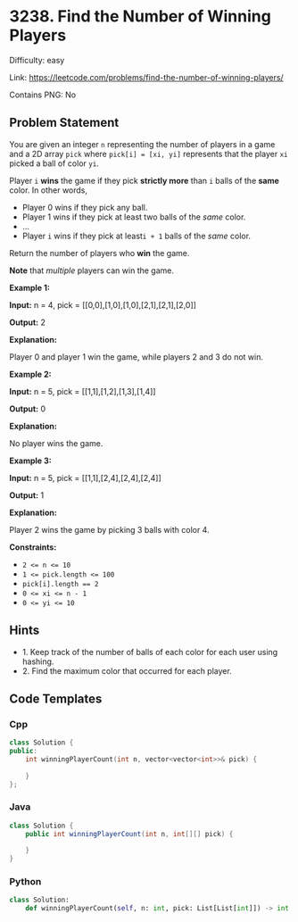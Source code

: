 # 3238. Find the Number of Winning Players

Difficulty: easy

Link: https://leetcode.com/problems/find-the-number-of-winning-players/

Contains PNG: No

## Problem Statement

You are given an integer `n` representing the number of players in a game and a 2D array `pick` where `pick[i] = [xi, yi]` represents that the player `xi` picked a ball of color `yi`.

Player `i` **wins** the game if they pick **strictly more** than `i` balls of the **same** color. In other words,

* Player 0 wins if they pick any ball.
* Player 1 wins if they pick at least two balls of the *same* color.
* ...
* Player `i` wins if they pick at least`i + 1` balls of the *same* color.

Return the number of players who **win** the game.

**Note** that *multiple* players can win the game.

**Example 1:**

**Input:** n \= 4, pick \= \[\[0,0],\[1,0],\[1,0],\[2,1],\[2,1],\[2,0]]

**Output:** 2

**Explanation:**

Player 0 and player 1 win the game, while players 2 and 3 do not win.

**Example 2:**

**Input:** n \= 5, pick \= \[\[1,1],\[1,2],\[1,3],\[1,4]]

**Output:** 0

**Explanation:**

No player wins the game.

**Example 3:**

**Input:** n \= 5, pick \= \[\[1,1],\[2,4],\[2,4],\[2,4]]

**Output:** 1

**Explanation:**

Player 2 wins the game by picking 3 balls with color 4\.

**Constraints:**

* `2 <= n <= 10`
* `1 <= pick.length <= 100`
* `pick[i].length == 2`
* `0 <= xi <= n - 1`
* `0 <= yi <= 10`

## Hints

- 1\. Keep track of the number of balls of each color for each user using hashing.
- 2\. Find the maximum color that occurred for each player.

## Code Templates

### Cpp
```cpp
class Solution {
public:
    int winningPlayerCount(int n, vector<vector<int>>& pick) {
        
    }
};
```

### Java
```java
class Solution {
    public int winningPlayerCount(int n, int[][] pick) {
        
    }
}
```

### Python
```python
class Solution:
    def winningPlayerCount(self, n: int, pick: List[List[int]]) -> int:
        
```

